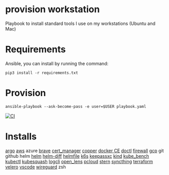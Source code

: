 # provision workstation

Playbook to install standard tools I use on my workstations (Ubuntu and Mac)

# Requirements

Ansible, you can install by running the command:

```
pip3 install -r requirements.txt
```

# Provision

```
ansible-playbook --ask-become-pass -e user=$USER playbook.yaml
```

[![CI](https://github.com/pampatzoglou/provision-workstation/actions/workflows/ci.yaml/badge.svg)](https://github.com/pampatzoglou/provision-workstation/actions/workflows/ci.yaml)

# Installs

[argo](https://github.com/argoproj/argo-workflows)
[aws](https://aws.amazon.com/cli/)
azure
[brave](https://brave.com/)
[cert_manager](https://github.com/cert-manager/cert-manager)
[copper](https://github.com/cloud66-oss/copper)
[docker CE](https://download.docker.com)
[doctl](https://github.com/digitalocean/doctl)
[firewall](https://help.ubuntu.com/community/UFW)
[gcp](https://cloud.google.com/sdk/gcloud)
git
github
helm
    [helm](https://helm.sh/)
    [helm-diff](https://github.com/databus23/helm-diff)
    [helmfile](https://github.com/helmfile/helmfile)
[k6s](https://k6.io/)
[keepassxc](https://keepassxc.org/)
[kind](https://kind.sigs.k8s.io/)
[kube_bench](https://github.com/aquasecurity/kube-bench)
[kubectl](https://kubernetes.io/docs/tasks/tools/)
[kubesquash](https://github.com/solo-io/squash)
[logcli](https://grafana.com/docs/loki/latest/tools/logcli/)
[open_lens](https://github.com/MuhammedKalkan/OpenLens)
[pcloud](https://www.pcloud.com)
[stern](https://github.com/stern/stern)
[syncthing](https://syncthing.net)
[terraform](https://www.terraform.io/)
[velero](https://github.com/vmware-tanzu/velero)
[vscode](https://code.visualstudio.com)
[wireguard](https://www.wireguard.com)
zsh
